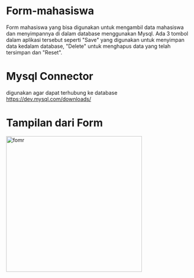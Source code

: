 # Form-mahasiswa
Form mahasiswa yang bisa digunakan untuk mengambil data mahasiswa dan menyimpannya di dalam database menggunakan Mysql. Ada 3 tombol dalam aplikasi tersebut seperti "Save" yang digunakan untuk menyimpan data kedalam database, "Delete" untuk menghapus data yang telah tersimpan dan "Reset".
# Mysql Connector
digunakan agar dapat terhubung ke database
https://dev.mysql.com/downloads/
# Tampilan dari Form
<img width="367" alt="fomr" src="https://github.com/Fhanafii/Form-mahasiswa/assets/142487942/89e0f86f-a22a-4a79-880b-88462656e1ee">
